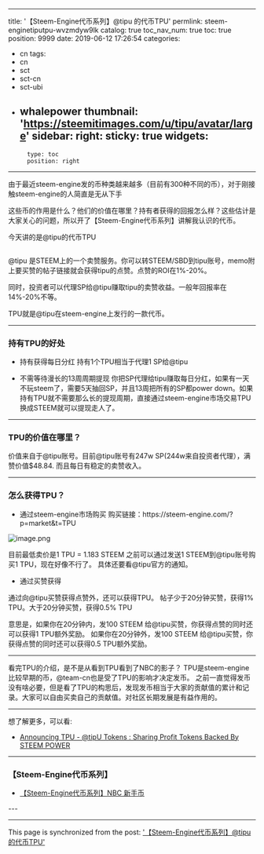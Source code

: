 
---
title: '【Steem-Engine代币系列】@tipu 的代币TPU'
permlink: steem-enginetiputpu-wvzmdyw9lk
catalog: true
toc_nav_num: true
toc: true
position: 9999
date: 2019-06-12 17:26:54
categories:
- cn
tags:
- cn
- sct
- sct-cn
- sct-ubi
- whalepower
thumbnail: 'https://steemitimages.com/u/tipu/avatar/large'
sidebar:
    right:
        sticky: true
widgets:
    -
        type: toc
        position: right
---


由于最近steem-engine发的币种类越来越多（目前有300种不同的币），对于刚接触steem-engine的人简直是无从下手

这些币的作用是什么？他们的价值在哪里？持有者获得的回报怎么样？这些估计是大家关心的问题，所以开了【Steem-Engine代币系列】讲解我认识的代币。

今天讲的是@tipu的代币TPU

<img src="https://steemitimages.com/u/tipu/avatar/large" alt="" /><br/>

@tipu 是STEEM上的一个卖赞服务。你可以转STEEM/SBD到tipu账号，memo附上要买赞的帖子链接就会获得tipu的点赞。点赞的ROI在1%-20%。

同时，投资者可以代理SP给@tipu赚取tipu的卖赞收益。一般年回报率在14%-20%不等。

TPU就是@tipu在steem-engine上发行的一款代币。

<hr />

<h3>持有TPU的好处</h3>

<ul>
<li>持有获得每日分红
持有1个TPU相当于代理1 SP给@tipu</p></li>
<li><p>不需等待漫长的13周周期提现
你把SP代理给tipu赚取每日分红，如果有一天不玩steem了，需要5天抽回SP，并且13周把所有的SP都power down。如果持有TPU就不需要那么长的提现周期，直接通过steem-engine市场交易TPU换成STEEM就可以提现走人了。</p></li>
</ul>

<hr />

<h3>TPU的价值在哪里？</h3>

<p>价值来自于@tipu账号。目前@tipu账号有247w SP(244w来自投资者代理），满赞价值$48.84.
而且每日有稳定的卖赞收入。

<hr />

<h3>怎么获得TPU？</h3>

<ul>
<li>通过steem-engine市场购买
购买链接：https://steem-engine.com/?p=market&amp;t=TPU</li>
</ul>

<img src="https://ipfs.busy.org/ipfs/QmYQUh5HfDkQRk89bVpSdSHvPuXAuiLckXaceSrEGKbbGA" alt="image.png" /><br/>

目前最低卖价是1 TPU = 1.183 STEEM
之前可以通过发送1 STEEM到@tipu账号购买1 TPU，现在好像不行了。
具体还要看@tipu官方的通知。

<ul>
<li>通过买赞获得</li>
</ul>

通过向@tipu买赞获得点赞外，还可以获得TPU。
帖子少于20分钟买赞，获得1% TPU。大于20分钟买赞，获得0.5% TPU

意思是，如果你在20分钟内，发100 STEEM 给@tipu买赞，你获得点赞的同时还可以获得1 TPU额外奖励。
如果你在20分钟外，发100 STEEM 给@tipu买赞，你获得点赞的同时还可以获得0.5 TPU额外奖励。

<hr />

看完TPU的介绍，是不是从看到TPU看到了NBC的影子？
TPU是steem-engine比较早期的币，@team-cn也是受了TPU的影响才决定发币。
之前一直觉得发币没有啥必要，但是看了TPU的构思后，发现发币相当于大家的贡献值的累计和记录。大家可以自由买卖自己的贡献值。对社区长期发展是有益作用的。

<hr />

想了解更多，可以看:
* <a href="https://busy.org/@tipu/announcing-tpu-tipu-tokens-sharing-profit-tokens-backed-by-steem-power">Announcing TPU - @tipU Tokens : Sharing Profit Tokens Backed By STEEM POWER</a>

<hr />

<h3>【Steem-Engine代币系列】</h3>

<ul>
<li><a href="https://busy.org/@ericet/steem-enginenbc-8gramkt1en">【Steem-Engine代币系列】NBC 新手币</a></li>
</ul> ---

- - -

This page is synchronized from the post: ['【Steem-Engine代币系列】@tipu 的代币TPU'](https://steemit.com/@ericet/steem-enginetiputpu-wvzmdyw9lk)
